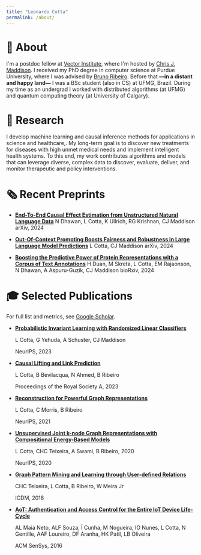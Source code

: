 ```yaml
---
title: "Leonardo Cotta"
permalink: /about/
---
```


# 💬 About

I'm a postdoc fellow at [Vector Institute](https://vectorinstitute.ai/), where I'm hosted by [Chris J. Maddison](https://www.cs.toronto.edu/~cmaddis/). I received my PhD degree in computer science at Purdue University, where I was advised by [Bruno Ribeiro](https://www.cs.purdue.edu/homes/ribeirob/). Before that **—**in a distant and happy land**—** I was a BSc student (also in CS) at UFMG, Brazil. During my time as an undergrad I worked with distributed algorithms (at UFMG) and quantum computing theory (at University of Calgary).

# 📝 Research

I develop machine learning and  causal inference methods for applications in science and healthcare,.
My long-term goal is to discover new treatments for diseases with high unmet medical needs and implement intelligent health systems. To this end, my work contributes algorithms and models that can leverage diverse, complex data to discover, evaluate, deliver, and monitor therapeutic and policy interventions.

# 🗞️ Recent Preprints

- **[End-To-End Causal Effect Estimation from Unstructured Natural Language Data](https://arxiv.org/abs/2407.07018)**
    N Dhawan, L Cotta, K Ullrich, RG Krishnan, CJ Maddison
    arXiv, 2024

- **[Out-Of-Context Prompting Boosts Fairness and Robustness in Large Language Model Predictions](https://arxiv.org/abs/2406.07685)**
    L Cotta, CJ Maddison
    arXiv, 2024

- **[Boosting the Predictive Power of Protein Representations with a Corpus of Text Annotations](https://www.biorxiv.org/content/10.1101/2024.07.22.604688v2.abstract)**
    H Duan, M Skreta, L Cotta, EM Rajaonson, N Dhawan, A Aspuru-Guzik, CJ Maddison
    bioRxiv, 2024

# 🎓 Selected Publications

For full list and metrics, see [Google Scholar](https://scholar.google.com/citations?user=0GI4MyoAAAAJ&hl=pt-BR).

- **[Probabilistic Invariant Learning with Randomized Linear Classifiers](https://openreview.net/forum?id=WwP2JaXAtB)**

    L Cotta, G Yehuda, A Schuster, CJ Maddison

    NeurIPS, 2023

- **[Causal Lifting and Link Prediction](https://royalsocietypublishing.org/doi/full/10.1098/rspa.2023.0121)**

    L Cotta, B Bevilacqua, N Ahmed, B Ribeiro

    Proceedings of the Royal Society A, 2023

- **[Reconstruction for Powerful Graph Representations](https://papers.nips.cc/paper_files/paper/2021/hash/0d8080853a54f8985276b0130266a657-Abstract.html)**

    L Cotta, C Morris, B Ribeiro

    NeurIPS, 2021

- **[Unsupervised Joint k-node Graph Representations with Compositional Energy-Based Models](https://papers.nips.cc/paper_files/paper/2020/hash/cba0a4ee5ccd02fda0fe3f9a3e7b89fe-Abstract.html)**

    L Cotta, CHC Teixeira, A Swami, B Ribeiro, 2020

    NeurIPS, 2020

- **[Graph Pattern Mining and Learning through User-defined Relations](https://ieeexplore.ieee.org/document/8594979)**

    CHC Teixeira, L Cotta, B Ribeiro, W Meira Jr

    ICDM, 2018

- **[AoT: Authentication and Access Control for the Entire IoT Device Life-Cycle](https://dl.acm.org/doi/10.1145/2994551.2994555)**

    AL Maia Neto, ALF Souza, Í Cunha, M Nogueira, IO Nunes, L Cotta, N Gentille, AAF Loureiro, DF Aranha, HK Patil, LB Oliveira

    ACM SenSys, 2016


